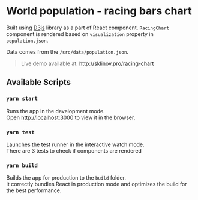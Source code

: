 # World population - racing bars chart

Built using [D3js](https://d3js.org/) library as a part of React component.
`RacingChart` component is rendered based on `visualization` property in `population.json`.

Data comes from the `/src/data/population.json`.

> Live demo available at: http://sklinov.pro/racing-chart

## Available Scripts

### `yarn start`

Runs the app in the development mode.<br />
Open [http://localhost:3000](http://localhost:3000) to view it in the browser.

### `yarn test`

Launches the test runner in the interactive watch mode.<br />
There are 3 tests to check if components are rendered

### `yarn build`

Builds the app for production to the `build` folder.<br />
It correctly bundles React in production mode and optimizes the build for the best performance.